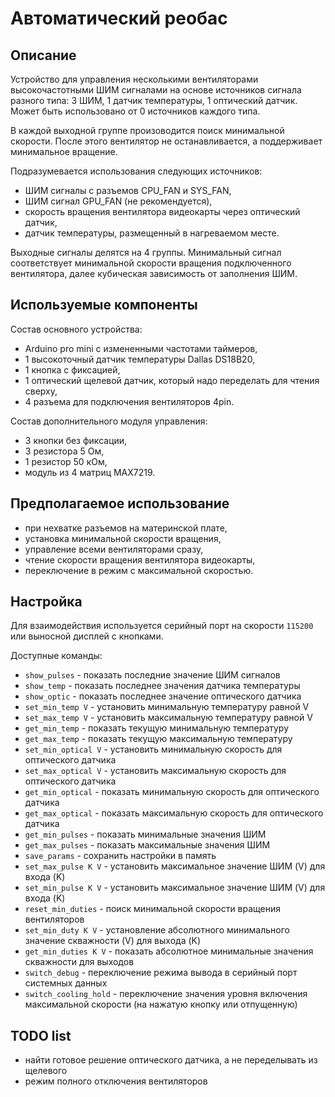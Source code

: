 # Автоматический реобас

## Описание

Устройство для управления несколькими вентиляторами высокочастотными ШИМ сигналами на основе источников сигнала разного типа: 3 ШИМ, 1 датчик температуры, 1 оптический датчик. Может быть использовано от 0 источников каждого типа.

В каждой выходной группе произоводится поиск минимальной скорости. После этого вентилятор не останавливается, а поддерживает минимальное вращение.

Подразумевается использования следующих источников:
- ШИМ сигналы с разъемов CPU_FAN и SYS_FAN,
- ШИМ сигнал GPU_FAN (не рекомендуется),
- скорость вращения вентилятора видеокарты через оптический датчик,
- датчик температуры, размещенный в нагреваемом месте.

Выходные сигналы делятся на 4 группы. Минимальный сигнал соответствует минимальной скорости вращения подключенного вентилятора, далее кубическая зависимость от заполнения ШИМ.

## Используемые компоненты

Состав основного устройства:
- Arduino pro mini с измененными частотами таймеров,
- 1 высокоточный датчик температуры Dallas DS18B20,
- 1 кнопка с фиксацией,
- 1 оптический щелевой датчик, который надо переделать для чтения сверху,
- 4 разъема для подключения вентиляторов 4pin.

Состав дополнительного модуля управления:
- 3 кнопки без фиксации,
- 3 резистора 5 Ом,
- 1 резистор 50 кОм,
- модуль из 4 матриц MAX7219.

## Предполагаемое использование

- при нехватке разъемов на материнской плате,
- установка минимальной скорости вращения,
- управление всеми вентиляторами сразу,
- чтение скорости вращения вентилятора видеокарты,
- переключение в режим с максимальной скоростью.

## Настройка

Для взаимодействия используется серийный порт на скорости `115200` или выносной дисплей с кнопками.

Доступные команды:
- `show_pulses` - показать последние значение ШИМ сигналов
- `show_temp` - показать последнее значения датчика температуры
- `show_optic` - показать последнее значение оптического датчика
- `set_min_temp V` - установить минимальную температуру равной V
- `set_max_temp V` - установить максимальную температуру равной V
- `get_min_temp` - показать текущую минимальную температуру
- `get_max_temp` - показать текущую максимальную температуру
- `set_min_optical V` - установить минимальную скорость для оптического датчика
- `set_max_optical V` - установить максимальную скорость для оптического датчика
- `get_min_optical` - показать минимальную скорость для оптического датчика
- `get_max_optical` - показать максимальную скорость для оптического датчика
- `get_min_pulses` - показать минимальные значения ШИМ
- `get_max_pulses` - показать максимальные значения ШИМ
- `save_params` - сохранить настройки в память
- `set_max_pulse K V` - установить максимальное значение ШИМ (V) для входа (K)
- `set_min_pulse K V` - установить максимальное значение ШИМ (V) для входа (K)
- `reset_min_duties` - поиск минимальной скорости вращения вентиляторов
- `set_min_duty K V` - установление абсолютного минимального значение скважности (V) для выхода (K)
- `get_min_duties K V` - показать абсолютное минимальные значения скважности для выходов
- `switch_debug` - переключение режима вывода в серийный порт системных данных
- `switch_cooling_hold` - переключение значения уровня включения максимальной скорости (на нажатую кнопку или отпущенную)

## TODO list

- найти готовое решение оптического датчика, а не переделывать из щелевого
- режим полного отключения вентиляторов
